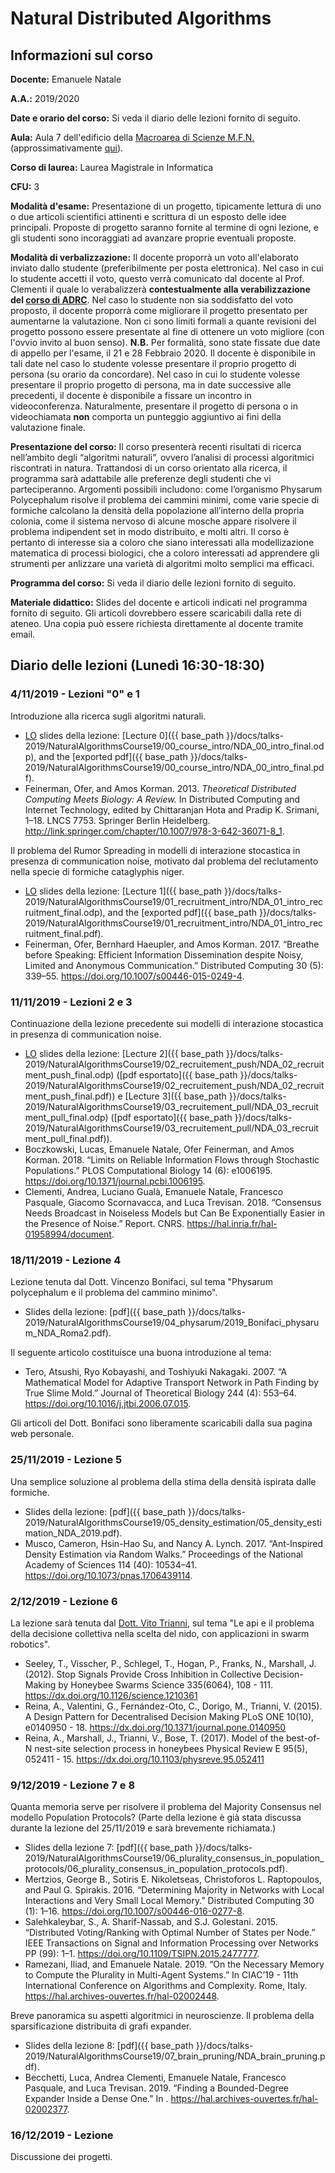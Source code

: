 <!-- title: NDA19 -->

# Natural Distributed Algorithms

## Informazioni sul corso

**Docente:** Emanuele Natale

**A.A.:** 2019/2020

**Date e orario del corso:** Si veda il diario delle lezioni fornito di seguito.

**Aula:** Aula 7 dell'edificio della [Macroarea di Scienze M.F.N.](http://www.scienze.uniroma2.it/) (approssimativamente [qui](https://www.openstreetmap.org/?mlat=41.8542543053627&mlon=12.604622840881348#map=18/41.85425/12.60462)). 

**Corso di laurea:** Laurea Magistrale in Informatica

**CFU:** 3 

**Modalità d'esame:** Presentazione di un progetto, tipicamente lettura di uno o due articoli scientifici attinenti e scrittura di un esposto delle idee principali. Proposte di progetto saranno fornite al termine di ogni lezione, e gli studenti sono incoraggiati ad avanzare proprie eventuali proposte. 

**Modalità di verbalizzazione:** Il docente proporrà un voto all'elaborato
inviato dallo studente (preferibilmente per posta elettronica). 
Nel caso in cui lo studente accetti il voto, questo verrà comunicato dal 
docente al Prof. Clementi il quale lo verabalizzerà **contestualmente alla
verabilizzazione del [corso di ADRC](http://www.informatica.uniroma2.it/f0?fid=220&srv=0&os=2019&cdl=1&id=ADRC)**.
Nel caso lo studente non sia soddisfatto del voto proposto, il docente proporrà come migliorare 
il progetto presentato per aumentarne la valutazione. Non ci sono limiti
formali a quante revisioni del progetto possono essere presentate al fine di
ottenere un voto migliore (con l'ovvio invito al buon senso). 
**N.B.** Per formalità, sono state fissate due date di appello per l'esame, il 21 e 28 Febbraio 2020. 
Il docente è disponibile in tali date nel caso lo studente volesse presentare
il proprio progetto di persona (su orario da concordare). 
Nel caso in cui lo studente volesse presentare il proprio progetto di persona,
ma in date successive alle precedenti, il docente è disponibile a fissare un
incontro in videoconferenza. 
Naturalmente, presentare il progetto di persona o in videochiamata **non**
comporta un punteggio aggiuntivo ai fini della valutazione finale. 

**Presentazione del corso:** Il corso presenterà recenti risultati di ricerca nell’ambito degli “algoritmi naturali”, ovvero l’analisi di processi algoritmici riscontrati in natura. Trattandosi di un corso orientato alla ricerca, il programma sarà adattabile alle preferenze degli studenti che vi parteciperanno. Argomenti possibili includono: come l’organismo Physarum Polycephalum risolve il problema dei cammini minimi, come varie specie di formiche calcolano la densità della popolazione all’interno della propria colonia, come il sistema nervoso di alcune mosche appare risolvere il problema indipendent set in modo distribuito, e molti altri. Il corso è pertanto di interesse sia a coloro che siano interessati alla modellizazione matematica di processi biologici, che a coloro interessati ad apprendere gli strumenti per anlizzare una varietà di algoritmi molto semplici ma efficaci.

**Programma del corso:** Si veda il diario delle lezioni fornito di seguito. 

**Materiale didattico:** Slides del docente e articoli indicati nel programma fornito di seguito. Gli articoli dovrebbero essere scaricabili dalla rete di ateneo. Una copia può essere richiesta direttamente al docente tramite email. 


## Diario delle lezioni (Lunedì 16:30-18:30)

### 4/11/2019 - Lezioni "0" e 1 

Introduzione alla ricerca sugli algoritmi naturali. 

* [LO](https://www.libreoffice.org/discover/impress/) slides della lezione: [Lecture 0]({{ base_path }}/docs/talks-2019/NaturalAlgorithmsCourse19/00_course_intro/NDA_00_intro_final.odp), and the [exported pdf]({{ base_path }}/docs/talks-2019/NaturalAlgorithmsCourse19/00_course_intro/NDA_00_intro_final.pdf). 
* Feinerman, Ofer, and Amos Korman. 2013. *Theoretical Distributed Computing Meets Biology: A Review.* In Distributed Computing and Internet Technology, edited by Chittaranjan Hota and Pradip K. Srimani, 1–18. LNCS 7753. Springer Berlin Heidelberg. http://link.springer.com/chapter/10.1007/978-3-642-36071-8_1.

Il problema del Rumor Spreading in modelli di interazione stocastica in presenza di communication noise, motivato dal problema del reclutamento nella specie di formiche cataglyphis niger. 

* [LO](https://www.libreoffice.org/discover/impress/) slides della lezione: [Lecture 1]({{ base_path }}/docs/talks-2019/NaturalAlgorithmsCourse19/01_recruitment_intro/NDA_01_intro_recruitment_final.odp), and the [exported pdf]({{ base_path }}/docs/talks-2019/NaturalAlgorithmsCourse19/01_recruitment_intro/NDA_01_intro_recruitment_final.pdf). 
* Feinerman, Ofer, Bernhard Haeupler, and Amos Korman. 2017. “Breathe before Speaking: Efficient Information Dissemination despite Noisy, Limited and Anonymous Communication.” Distributed Computing 30 (5): 339–55. https://doi.org/10.1007/s00446-015-0249-4. 

### 11/11/2019 - Lezioni 2 e 3

Continuazione della lezione precedente sui modelli di interazione stocastica in presenza di communication noise. 

* [LO](https://www.libreoffice.org/discover/impress/) slides della lezione: [Lecture 2]({{ base_path }}/docs/talks-2019/NaturalAlgorithmsCourse19/02_recruitement_push/NDA_02_recruitment_push_final.odp) ([pdf esportato]({{ base_path }}/docs/talks-2019/NaturalAlgorithmsCourse19/02_recruitement_push/NDA_02_recruitment_push_final.pdf)) e [Lecture 3]({{ base_path }}/docs/talks-2019/NaturalAlgorithmsCourse19/03_recruitement_pull/NDA_03_recruitment_pull_final.odp) ([pdf esportato]({{ base_path }}/docs/talks-2019/NaturalAlgorithmsCourse19/03_recruitement_pull/NDA_03_recruitment_pull_final.pdf)). 
* Boczkowski, Lucas, Emanuele Natale, Ofer Feinerman, and Amos Korman. 2018. “Limits on Reliable Information Flows through Stochastic Populations.” PLOS Computational Biology 14 (6): e1006195. https://doi.org/10.1371/journal.pcbi.1006195. 
* Clementi, Andrea, Luciano Gualà, Emanuele Natale, Francesco Pasquale, Giacomo Scornavacca, and Luca Trevisan. 2018. “Consensus Needs Broadcast in Noiseless Models but Can Be Exponentially Easier in the Presence of Noise.” Report. CNRS. https://hal.inria.fr/hal-01958994/document.

### 18/11/2019 - Lezione 4

Lezione tenuta dal Dott. Vincenzo Bonifaci, sul tema "Physarum polycephalum e il problema del cammino minimo". 

* Slides della lezione: [pdf]({{ base_path }}/docs/talks-2019/NaturalAlgorithmsCourse19/04_physarum/2019_Bonifaci_physarum_NDA_Roma2.pdf).

Il seguente articolo costituisce una buona introduzione al tema:

* Tero, Atsushi, Ryo Kobayashi, and Toshiyuki Nakagaki. 2007. “A Mathematical Model for Adaptive Transport Network in Path Finding by True Slime Mold.” Journal of Theoretical Biology 244 (4): 553–64. https://doi.org/10.1016/j.jtbi.2006.07.015.

Gli articoli del Dott. Bonifaci sono liberamente scaricabili dalla sua pagina web personale.

### 25/11/2019 - Lezione 5

Una semplice soluzione al problema della stima della densità ispirata dalle formiche. 

* Slides della lezione: [pdf]({{ base_path }}/docs/talks-2019/NaturalAlgorithmsCourse19/05_density_estimation/05_density_estimation_NDA_2019.pdf).
* Musco, Cameron, Hsin-Hao Su, and Nancy A. Lynch. 2017. “Ant-Inspired Density Estimation via Random Walks.” Proceedings of the National Academy of Sciences 114 (40): 10534–41. https://doi.org/10.1073/pnas.1706439114.

### 2/12/2019 - Lezione 6

La lezione sarà tenuta dal [Dott. Vito Trianni](http://laral.istc.cnr.it/trianni/), sul tema "Le api e il problema della decisione collettiva nella scelta del nido, con applicazioni in swarm robotics". 
* Seeley, T., Visscher, P., Schlegel, T., Hogan, P., Franks, N., Marshall, J. (2012). Stop Signals Provide Cross Inhibition in Collective Decision-Making by Honeybee Swarms Science 335(6064), 108 - 111. https://dx.doi.org/10.1126/science.1210361
* Reina, A., Valentini, G., Fernández-Oto, C., Dorigo, M., Trianni, V. (2015). A Design Pattern for Decentralised Decision Making PLoS ONE 10(10), e0140950 - 18. https://dx.doi.org/10.1371/journal.pone.0140950
* Reina, A., Marshall, J., Trianni, V., Bose, T. (2017). Model of the best-of-N nest-site selection process in honeybees Physical Review E 95(5), 052411 - 15. https://dx.doi.org/10.1103/physreve.95.052411

### 9/12/2019 - Lezione 7 e 8

Quanta memoria serve per risolvere il problema del Majority Consensus nel modello Population Protocols? (Parte della lezione è già stata discussa durante la lezione del 25/11/2019 e sarà brevemente richiamata.)

* Slides della lezione 7: [pdf]({{ base_path }}/docs/talks-2019/NaturalAlgorithmsCourse19/06_plurality_consensus_in_population_protocols/06_plurality_consensus_in_population_protocols.pdf). 
* Mertzios, George B., Sotiris E. Nikoletseas, Christoforos L. Raptopoulos, and Paul G. Spirakis. 2016. “Determining Majority in Networks with Local Interactions and Very Small Local Memory.” Distributed Computing 30 (1): 1–16. https://doi.org/10.1007/s00446-016-0277-8. 
* Salehkaleybar, S., A. Sharif-Nassab, and S.J. Golestani. 2015. “Distributed Voting/Ranking with Optimal Number of States per Node.” IEEE Transactions on Signal and Information Processing over Networks PP (99): 1–1. https://doi.org/10.1109/TSIPN.2015.2477777. 
* Ramezani, Iliad, and Emanuele Natale. 2019. “On the Necessary Memory to Compute the Plurality in Multi-Agent Systems.” In CIAC’19 - 11th International Conference on Algorithms and Complexity. Rome, Italy. https://hal.archives-ouvertes.fr/hal-02002448. 

Breve panoramica su aspetti algoritmici in neuroscienze. Il problema della
sparsificazione distribuita di grafi expander. 

* Slides della lezione 8: [pdf]({{ base_path }}/docs/talks-2019/NaturalAlgorithmsCourse19/07_brain_pruning/NDA_brain_pruning.pdf). 
* Becchetti, Luca, Andrea Clementi, Emanuele Natale, Francesco Pasquale, and Luca Trevisan. 2019. “Finding a Bounded-Degree Expander Inside a Dense One.” In . https://hal.archives-ouvertes.fr/hal-02002377.

### 16/12/2019 - Lezione 

Discussione dei progetti. 
